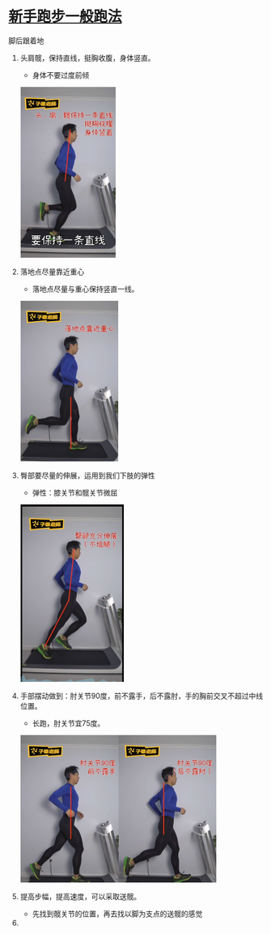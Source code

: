 # [新手跑步一般跑法](https://www.bilibili.com/video/BV1WE411P7CB)

脚后跟着地

1. 头肩髋，保持直线，挺胸收腹，身体竖直。

   - 身体不要过度前倾

   ![](./legend/Running/一般跑法1.png)

2. 落地点尽量靠近重心

   - 落地点尽量与重心保持竖直一线。

   ![](./legend/Running/一般跑法2.png)

3. 臀部要尽量的伸展，运用到我们下肢的弹性

   - 弹性：膝关节和髋关节微屈

   ![](./legend/Running/一般跑法3.png)

4. 手部摆动做到：肘关节90度，前不露手，后不露肘，手的胸前交叉不超过中线位置。

   - 长跑，肘关节宜75度。

   ![](./legend/Running/一般跑法4.png)

5. 提高步幅，提高速度，可以采取送髋。

   - 先找到髋关节的位置，再去找以脚为支点的送髋的感觉

6. 


